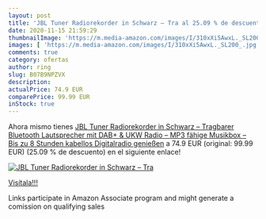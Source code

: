 ```yaml
---
layout: post
title: 'JBL Tuner Radiorekorder in Schwarz – Tra al 25.09 % de descuento'
date: 2020-11-15 21:59:29
thumbnailImage: 'https://m.media-amazon.com/images/I/310xXi5AwxL._SL200_.jpg'
images: [ 'https://m.media-amazon.com/images/I/310xXi5AwxL._SL200_.jpg' ]
comments: true
category: ofertas
author: ring
slug: B07B9NPZVX
description:
actualPrice: 74.9 EUR
comparePrice: 99.99 EUR
inStock: true
---
```


Ahora mismo tienes [JBL Tuner Radiorekorder in Schwarz – Tragbarer Bluetooth Lautsprecher mit DAB+ & UKW Radio – MP3 fähige Musikbox – Bis zu 8 Stunden kabellos Digitalradio genießen](https://www.amazon.de/dp/B07B9NPZVX/?tag=tolees0ca-21) a 74.9 EUR (original: 99.99 EUR) (25.09 %  de descuento) en el siguiente enlace!

[![JBL Tuner Radiorekorder in Schwarz – Tra](https://m.media-amazon.com/images/I/310xXi5AwxL._SL200_.jpg)](https://www.amazon.de/dp/B07B9NPZVX/?tag=tolees0ca-21)

[Visítala!!!](https://www.amazon.de/dp/B07B9NPZVX/?tag=tolees0ca-21)

Links participate in Amazon Associate program and might generate a comission on qualifying sales
